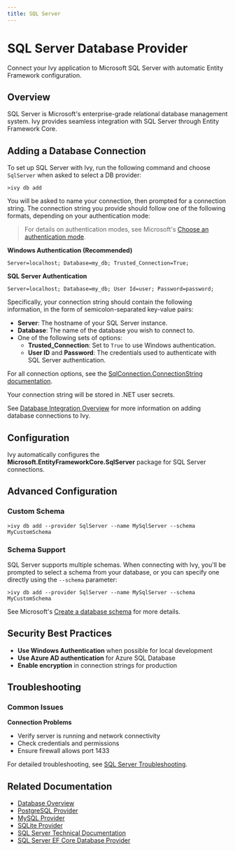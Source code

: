 ```yaml
---
title: SQL Server
---
```


# SQL Server Database Provider

<Ingress>
Connect your Ivy application to Microsoft SQL Server with automatic Entity Framework configuration.
</Ingress>

## Overview

SQL Server is Microsoft's enterprise-grade relational database management system. Ivy provides seamless integration with SQL Server through Entity Framework Core.

## Adding a Database Connection

To set up SQL Server with Ivy, run the following command and choose `SqlServer` when asked to select a DB provider:

```terminal
>ivy db add
```

You will be asked to name your connection, then prompted for a connection string. The connection string you provide should follow one of the following formats, depending on your authentication mode:

> For details on authentication modes, see Microsoft's [Choose an authentication mode](https://learn.microsoft.com/en-us/sql/relational-databases/security/choose-an-authentication-mode).

**Windows Authentication (Recommended)**
```text
Server=localhost; Database=my_db; Trusted_Connection=True;
```

**SQL Server Authentication**
```text
Server=localhost; Database=my_db; User Id=user; Password=password;
```

Specifically, your connection string should contain the following information, in the form of semicolon-separated key-value pairs:

- **Server**: The hostname of your SQL Server instance.
- **Database**: The name of the database you wish to connect to.
- One of the following sets of options:
  - **Trusted_Connection**: Set to `True` to use Windows authentication.
  - **User ID** and **Password**: The credentials used to authenticate with SQL Server authentication.

For all connection options, see the [SqlConnection.ConnectionString documentation](https://learn.microsoft.com/en-us/dotnet/api/microsoft.data.sqlclient.sqlconnection.connectionstring).

Your connection string will be stored in .NET user secrets.

See [Database Integration Overview](Overview.md) for more information on adding database connections to Ivy.

## Configuration

Ivy automatically configures the **Microsoft.EntityFrameworkCore.SqlServer** package for SQL Server connections.

## Advanced Configuration

### Custom Schema

```terminal
>ivy db add --provider SqlServer --name MySqlServer --schema MyCustomSchema
```

### Schema Support

SQL Server supports multiple schemas. When connecting with Ivy, you'll be prompted to select a schema from your database, or you can specify one directly using the `--schema` parameter:

```terminal
>ivy db add --provider SqlServer --name MySqlServer --schema MyCustomSchema
```

See Microsoft's [Create a database schema](https://learn.microsoft.com/en-us/sql/relational-databases/security/authentication-access/create-a-database-schema) for more details.

## Security Best Practices

- **Use Windows Authentication** when possible for local development
- **Use Azure AD authentication** for Azure SQL Database
- **Enable encryption** in connection strings for production

## Troubleshooting

### Common Issues

**Connection Problems**
- Verify server is running and network connectivity
- Check credentials and permissions
- Ensure firewall allows port 1433

For detailed troubleshooting, see [SQL Server Troubleshooting](https://learn.microsoft.com/en-us/troubleshoot/sql/welcome-sql-server).

## Related Documentation

- [Database Overview](Overview.md)
- [PostgreSQL Provider](PostgreSql.md)
- [MySQL Provider](MySql.md)
- [SQLite Provider](SQLite.md)
- [SQL Server Technical Documentation](https://learn.microsoft.com/en-us/sql/sql-server/)
- [SQL Server EF Core Database Provider](https://learn.microsoft.com/en-us/ef/core/providers/sql-server/)

